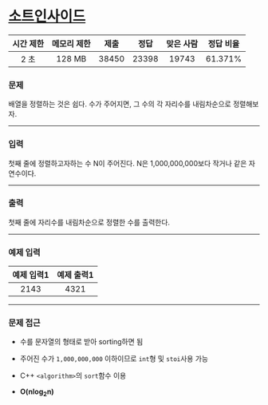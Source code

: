 # [소트인사이드](https://www.acmicpc.net/problem/1427)

<div align = center>

| 시간 제한 | 메모리 제한 | 제출  | 정답  | 맞은 사람 | 정답 비율 |
| :-------: | :---------: | :---: | :---: | :-------: | :-------: |
|   2 초    |   128 MB    | 38450 | 23398 |   19743   |  61.371%  |

</div>

### 문제

배열을 정렬하는 것은 쉽다. 수가 주어지면, 그 수의 각 자리수를 내림차순으로 정렬해보자.

---

### 입력

첫째 줄에 정렬하고자하는 수 N이 주어진다. N은 1,000,000,000보다 작거나 같은 자연수이다.

---

### 출력

첫째 줄에 자리수를 내림차순으로 정렬한 수를 출력한다.

---

### 예제 입력

| 예제 입력1 | 예제 출력1 |
| :--------: | :--------: |
|    2143    |    4321    |

---

### 문제 접근

  - 수를 문자열의 형태로 받아 sorting하면 됨

  - 주어진 수가 `1,000,000,000` 이하이므로 `int`형 및 `stoi`사용 가능

  - C++ `<algorithm>`의 `sort`함수 이용

  - **O(nlog<sub>2</sub>n)**